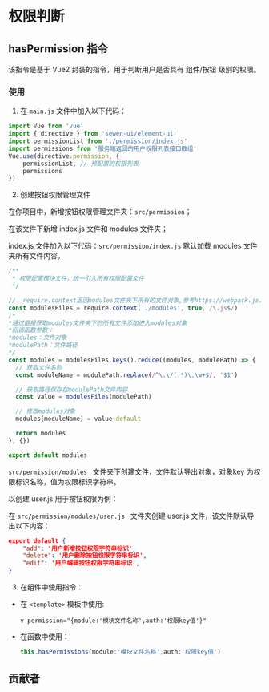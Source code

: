 # 权限判断

## hasPermission 指令

 该指令是基于 Vue2 封装的指令，用于判断用户是否具有 组件/按钮 级别的权限。



### 使用

1. 在 `main.js` 文件中加入以下代码：

```javascript
import Vue from 'vue'
import { directive } from 'sewen-ui/element-ui'
import permissionList from './permission/index.js'
import permissions from '服务端返回的用户权限列表接口数组'
Vue.use(directive.permission, {
    permissionList, // 预配置的权限列表
    permissions
})
```

2. 创建按钮权限管理文件

在你项目中，新增按钮权限管理文件夹：`src/permission`；

在该文件下新增 index.js 文件和 modules 文件夹；

index.js 文件加入以下代码：`src/permission/index.js` 默认加载 modules 文件夹所有文件内容。

```javascript
/**
 * 权限配置模块文件，统一引入所有权限配置文件
 */

//  require.context返回modules文件夹下所有的文件对象,参考https://webpack.js.org/guides/dependency-management/#requirecontext
const modulesFiles = require.context('./modules', true, /\.js$/)
/*
*通过直接获取modules文件夹下的所有文件添加进入modules对象
*回调函数参数：
*modules：文件对象
*modulePath：文件路径
*/
const modules = modulesFiles.keys().reduce((modules, modulePath) => {
  // 获取文件名称
  const moduleName = modulePath.replace(/^\.\/(.*)\.\w+$/, '$1')

  // 获取路径保存在modulePath文件内容
  const value = modulesFiles(modulePath)

  // 修改modules对象
  modules[moduleName] = value.default

  return modules
}, {})

export default modules

```

`src/permission/modules `  文件夹下创建文件，文件默认导出对象，对象key 为权限标识名称，值为权限标识字符串。

以创建 user.js 用于按钮权限为例：

在 `src/permission/modules/user.js `  文件夹创建 user.js 文件，该文件默认导出以下内容：

```json
export default {
	"add": '用户新增按钮权限字符串标识',
    "delete": '用户删除按钮权限字符串标识',
    "edit": '用户编辑按钮权限字符串标识',
}
```



3. 在组件中使用指令：

* 在 `<template>` 模板中使用:
  ```vue
  v-permission="{module:'模块文件名称',auth:'权限key值'}"
  ```

* 在函数中使用：

  ```js
  this.hasPermissions(module:'模块文件名称',auth:'权限key值')
  ```

  


## 贡献者
<script setup>
import {
  VPTeamPage,
  VPTeamPageTitle,
  VPTeamMembers
} from 'vitepress/theme'

const xhttpMembers = [
  {
    avatar: 'https://avatars.githubusercontent.com/u/28383640?v=4',
    name: 'Sewen',
    title: 'Creator',
    links: [
      { icon: 'github', link: 'https://github.com/Sewar-x' }
    ]
  }
]

const permissionMembers = [
  {
    avatar: 'https://avatars.githubusercontent.com/u/95331757?v=4',
    name: 'Vivien',
    title: 'Staff Frontend Engineer',
    links: [
      { icon: 'github', link: 'https://github.com/yoguoer' }
    ]
  }
]
</script>

<VPTeamPage>
  <VPTeamMembers
    :members="xhttpMembers"
  />
</VPTeamPage>